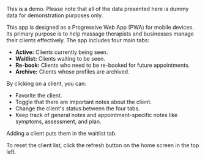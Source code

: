 <p>
  This is a demo. Please note that all of the data presented here is dummy data for demonstration purposes only.
</p>
<p>
  This app is designed as a Progressive Web App (PWA) for mobile devices. Its primary purpose is to help massage therapists and businesses manage their clients effectively. The app includes four main tabs:
</p>
<ul>
  <li><strong>Active:</strong> Clients currently being seen.</li>
  <li><strong>Waitlist:</strong> Clients waiting to be seen.</li>
  <li><strong>Re-book:</strong> Clients who need to be re-booked for future appointments.</li>
  <li><strong>Archive:</strong> Clients whose profiles are archived.</li>
</ul>
<p>By clicking on a client, you can:</p>
<ul>
  <li>Favorite the client.</li>
  <li>Toggle that there are important notes about the client.</li>
  <li>Change the client's status between the four tabs.</li>
  <li>Keep track of general notes and appointment-specific notes like symptoms, assessment, and plan.</li>
</ul>
<p>Adding a client puts them in the waitlist tab.</p>
<p>
  To reset the client list, click the refresh button on the home screen in the top left.
</p>
